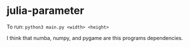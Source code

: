 # julia-parameter

To run: `python3 main.py <width> <height>`

I think that numba, numpy, and pygame are this programs dependencies.
